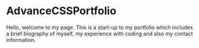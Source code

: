 # AdvanceCSSPortfolio
Hello, welcome to my page. This is a start-up to my portfolio which includes a brief biography of myself, my experience with coding and also my contact information.